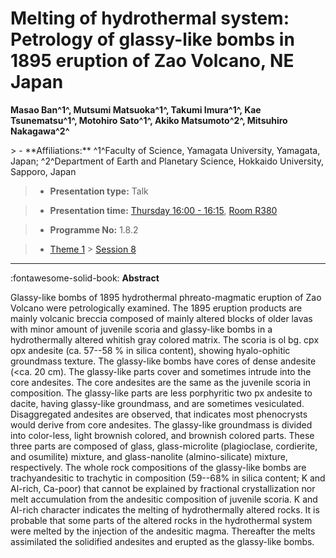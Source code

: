 # Melting of hydrothermal system: Petrology of glassy-like bombs in 1895 eruption of Zao Volcano, NE Japan

**Masao Ban^1^, Mutsumi Matsuoka^1^, Takumi Imura^1^, Kae Tsunematsu^1^, Motohiro Sato^1^, Akiko Matsumoto^2^, Mitsuhiro Nakagawa^2^**

<!-- more -->> - **Affiliations:** ^1^Faculty of Science, Yamagata University, Yamagata, Japan; ^2^Department of Earth and Planetary Science, Hokkaido University, Sapporo, Japan

> - **Presentation type:** Talk

> - **Presentation time:** [Thursday 16:00 - 16:15](../sessions_comparison.md#__tabbed_3_5), [Room R380](../maps_venue.md#__tabbed_1_1)

> - **Programme No:** 1.8.2

> - [Theme 1](../theme1.md) > [Session 8](../sessions/session-1-8.md)

--- 

:fontawesome-solid-book: **Abstract**

Glassy-like bombs of 1895 hydrothermal phreato-magmatic eruption of Zao Volcano were petrologically examined. The 1895 eruption products are mainly volcanic breccia composed of mainly altered blocks of older lavas with minor amount of juvenile scoria and glassy-like bombs in a hydrothermally altered whitish gray colored matrix. The scoria is ol bg. cpx opx andesite (ca. 57--58 % in silica content), showing hyalo-ophitic groundmass texture. The glassy-like bombs have cores of dense andesite (<ca. 20 cm). The glassy-like parts cover and sometimes intrude into the core andesites. The core andesites are the same as the juvenile scoria in composition. The glassy-like parts are less porphyritic two px andesite to dacite, having glassy-like groundmass, and are sometimes vesiculated. Disaggregated andesites are observed, that indicates most phenocrysts would derive from core andesites. The glassy-like groundmass is divided into color-less, light brownish colored, and brownish colored parts. These three parts are composed of glass, glass-microlite (plagioclase, cordierite, and osumilite) mixture, and glass-nanolite (almino-silicate) mixture, respectively. The whole rock compositions of the glassy-like bombs are trachyandesitic to trachytic in composition (59--68% in silica content; K and Al-rich, Ca-poor) that cannot be explained by fractional crystallization nor melt accumulation from the andesitic composition of juvenile scoria. K and Al-rich character indicates the melting of hydrothermally altered rocks. It is probable that some parts of the altered rocks in the hydrothermal system were melted by the injection of the andesitic magma. Thereafter the melts assimilated the solidified andesites and erupted as the glassy-like bombs.

